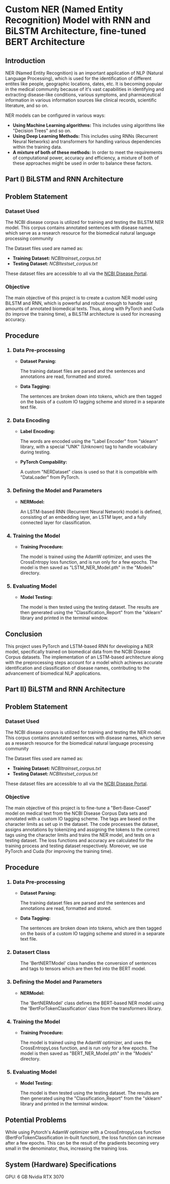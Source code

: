 # Custom NER (Named Entity Recognition) Model with RNN and BiLSTM Architecture, fine-tuned BERT Architecture

## Introduction
<p> NER (Named Entity Recognition) is an important application of NLP (Natural Language Processing), which is used for the identification of different entites 
like people, geographic locations, dates, etc. 
It is becoming popular in the medical community because of it's vast capabilities in identifying and extracting disease-like conditions, various symptoms, and 
pharmaceutical information in various information 
sources like clinical records, scientific literature, and so on. </p>
<p> NER models can be configured in various ways: </p>
<ul>
  <li><b>Using Machine Learning algorithms:</b> This includes using algorithms like "Decision Trees" and so on.</li>
  <li><b>Using Deep Learning Methods: </b> This includes using RNNs (Recurrent Neural Networks) and transformers for handling various dependencies within the 
  training data.</li>
  <li><b>A mixture of both of these methods:</b> In order to meet the requirements of computational power, accuracy and efficiency, a mixture of both of these 
  approaches might be used in order to balance these factors.</li>
</ul>

<h2> Part I) BiLSTM and RNN Architecture </h2>

## Problem Statement

### Dataset Used
<p>The NCBI disease corpus is utilized for training and testing the BiLSTM NER model. This corpus contains annotated sentences with disease names, which serve as a research resource for the biomedical natural language processing community</p>
<p>The Dataset files used are named as:</p>
<ul>
  <li><b> Training Dataset: </b> <i>NCBItrainset_corpus.txt</i></li>
  <li><b> Testing Dataset: </b> <i>NCBItestset_corpus.txt</i></li>
</ul>
<p>These dataset files are accessible to all via the <a href = "https://www.ncbi.nlm.nih.gov/CBBresearch/Dogan/DISEASE/">NCBI Disease Portal</a>.
  
### Objective
<p> The main objective of this project is to create a custom NER model using BiLSTM and RNN, which is powerful and robust enough to handle vast amounts of 
annotated biomedical texts. Thus, along with PyTorch and Cuda (to improve the training time), a BiLSTM architecture is used for increasing accuracy. </p>

## Procedure
<ol>
  <h3><li>Data Pre-processing</li></h3>
  <ul>
    <li><b>Dataset Parsing:</b><p>The training dataset files are parsed and the sentences and annotations are read, formatted and stored.</p></li>
    <li><b>Data Tagging:</b><p>The sentences are broken down into tokens, which are then tagged on the basis of a custom IO tagging scheme and stored 
    in a separate text file.</p></li>
  </ul>

  <h3><li>Data Encoding</li></h3>
  <ul>
    <li><b>Label Encoding:</b><p>The words are encoded using the "Label Encoder" from "sklearn" library, 
    with a special "UNK" (Unknown) tag to handle vocabulary during testing.</p></li>
    <li><b>PyTorch Compability:</b><p>A custom "NERDataset" class is used so that it is compatible with "DataLoader" from PyTorch.</p></li>
  </ul>

  <h3><li>Defining the Model and Parameters</li></h3>
  <ul>
    <li><b>NERModel:</b><p>An LSTM-based RNN (Recurrent Neural Network) model is defined, consisting of an embedding layer, an LSTM layer, 
    and a fully connected layer for classification.</p></li>
  </ul>

  <h3><li>Training the Model</li></h3>
  <ul>
    <li><b>Training Procedure:</b><p>The model is trained using the AdamW optimizer, and uses the CrossEntropy loss function, and is run only for a few epochs.
    The model is then saved as "LSTM_NER_Model.pth" in the "Models" directory.</p></li>
  </ul>

  <h3><li>Evaluating Model</li></h3>
  <ul>
    <li><b>Model Testing:</b><p>The model is then tested using the testing dataset. The results are then generated using the "Classification_Report" 
    from the "sklearn" library and printed in the terminal window.</p></li>
  </ul>  
</ol>

## Conclusion
<p>This project uses PyTorch and LSTM-based RNN for developing a NER model, specifically trained on biomedical data from the NCBI Disease Corpus datasets. 
The implementation of an LSTM-based architecture along with the preprocessing steps account for a model which achieves accurate identification and 
classification of disease names, contributing to the advancement of biomedical NLP applications.</p>

## Part II) BiLSTM and RNN Architecture 

## Problem Statement

### Dataset Used
<p>The NCBI disease corpus is utilized for training and testing the NER model. This corpus contains annotated sentences with disease names, 
which serve as a research resource for the biomedical natural language processing community</p>
<p>The Dataset files used are named as:</p>
<ul>
  <li><b> Training Dataset: </b> <i>NCBItrainset_corpus.txt</i></li>
  <li><b> Testing Dataset: </b> <i>NCBItestset_corpus.txt</i></li>
</ul>
<p>These dataset files are accessible to all via the <a href = "https://www.ncbi.nlm.nih.gov/CBBresearch/Dogan/DISEASE/">NCBI Disease Portal</a>.
  
### Objective
The main objective of this project is to fine-tune a "Bert-Base-Cased" model on medical text from the NCBI Disease Corpus Data sets and 
annotated with a custom IO tagging scheme. The tags are based on the character limits as set up in the dataset. 
The code processes the dataset, assigns annotations by tokenizing and assigning the tokens to the correct tags using the character limits
and trains the NER model, and tests on a testing dataset. The loss functions and accuracy are calculated for the training process and testing 
dataset respectively.
Moreover, we use PyTorch and Cuda (for improving the training time).  

## Procedure
<ol>
  <h3><li>Data Pre-processing</li></h3>
  <ul>
    <li><b>Dataset Parsing:</b><p>The training dataset files are parsed and the sentences and annotations are read, formatted and stored.</p></li>
    <li><b>Data Tagging:</b><p>The sentences are broken down into tokens, which are then tagged on the basis of a custom IO tagging scheme and stored 
    in a separate text file.</p></li>
  </ul>

  <h3><li>Datasert Class</li></h3>
  <ul>
    The 'BertNERTModel' class handles the conversion of sentences and tags to tensors which are then fed into the BERT model. 
  </ul>

  <h3><li>Defining the Model and Parameters</li></h3>
  <ul>
    <li><b>NERModel:</b><p>The 'BertNERModel' class defines the BERT-based NER model using the 'BertForTokenClassification' class from the transformers library.
  </ul>

  <h3><li>Training the Model</li></h3>
  <ul>
    <li><b>Training Procedure:</b><p>The model is trained using the AdamW optimizer, and uses the CrossEntropyLoss function, and is run only for a few epochs.
    The model is then saved as "BERT_NER_Model.pth" in the "Models" directory.</p></li>
  </ul>

  <h3><li>Evaluating Model</li></h3>
  <ul>
    <li><b>Model Testing:</b><p>The model is then tested using the testing dataset. The results are then generated using the "Classification_Report" 
    from the "sklearn" library and printed in the terminal window.</p></li>
  </ul>  
</ol>

## Potential Problems
While using Pytorch's AdamW optimizer with a CrossEntropyLoss function (BertForTokenClassification in-built function), the loss function can 
increase after a few epochs. This can be the result of the gradients becoming very small in the denominator, thus, increasing the training loss. 

## System (Hardware) Specifications
GPU: 6 GB Nvidia RTX 3070